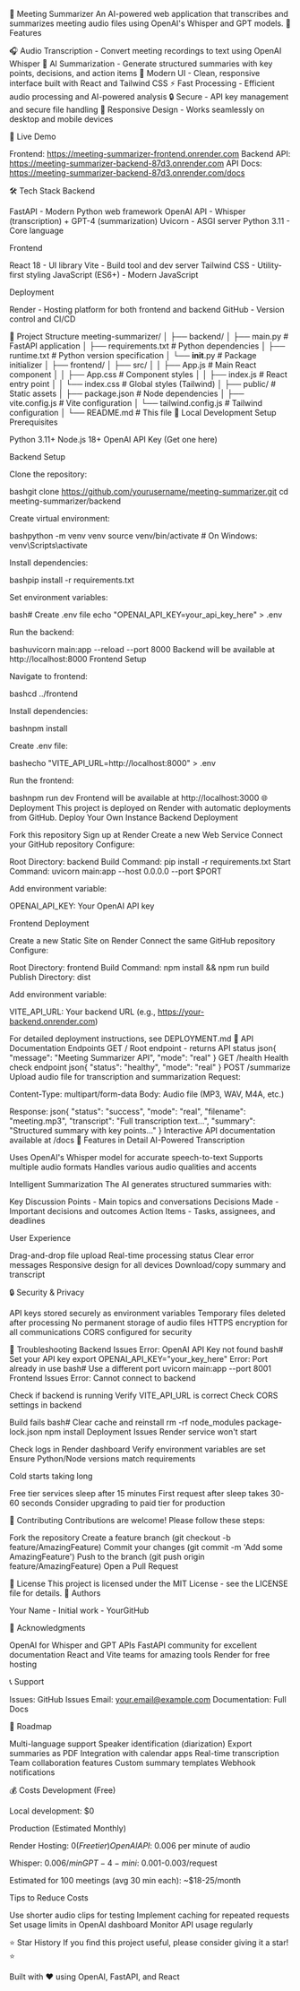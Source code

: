 🎯 Meeting Summarizer
An AI-powered web application that transcribes and summarizes meeting audio files using OpenAI's Whisper and GPT models.
🌟 Features

🎧 Audio Transcription - Convert meeting recordings to text using OpenAI Whisper
📄 AI Summarization - Generate structured summaries with key points, decisions, and action items
🎨 Modern UI - Clean, responsive interface built with React and Tailwind CSS
⚡ Fast Processing - Efficient audio processing and AI-powered analysis
🔒 Secure - API key management and secure file handling
📱 Responsive Design - Works seamlessly on desktop and mobile devices

🚀 Live Demo

Frontend: https://meeting-summarizer-frontend.onrender.com
Backend API: https://meeting-summarizer-backend-87d3.onrender.com
API Docs: https://meeting-summarizer-backend-87d3.onrender.com/docs

🛠️ Tech Stack
Backend

FastAPI - Modern Python web framework
OpenAI API - Whisper (transcription) + GPT-4 (summarization)
Uvicorn - ASGI server
Python 3.11 - Core language

Frontend

React 18 - UI library
Vite - Build tool and dev server
Tailwind CSS - Utility-first styling
JavaScript (ES6+) - Modern JavaScript

Deployment

Render - Hosting platform for both frontend and backend
GitHub - Version control and CI/CD

📁 Project Structure
meeting-summarizer/
│
├── backend/
│   ├── main.py              # FastAPI application
│   ├── requirements.txt     # Python dependencies
│   ├── runtime.txt          # Python version specification
│   └── __init__.py          # Package initializer
│
├── frontend/
│   ├── src/
│   │   ├── App.js           # Main React component
│   │   ├── App.css          # Component styles
│   │   ├── index.js         # React entry point
│   │   └── index.css        # Global styles (Tailwind)
│   ├── public/              # Static assets
│   ├── package.json         # Node dependencies
│   ├── vite.config.js       # Vite configuration
│   └── tailwind.config.js   # Tailwind configuration
│
└── README.md                # This file
🔧 Local Development Setup
Prerequisites

Python 3.11+
Node.js 18+
OpenAI API Key (Get one here)

Backend Setup

Clone the repository:

bashgit clone https://github.com/yourusername/meeting-summarizer.git
cd meeting-summarizer/backend

Create virtual environment:

bashpython -m venv venv
source venv/bin/activate  # On Windows: venv\Scripts\activate

Install dependencies:

bashpip install -r requirements.txt

Set environment variables:

bash# Create .env file
echo "OPENAI_API_KEY=your_api_key_here" > .env

Run the backend:

bashuvicorn main:app --reload --port 8000
Backend will be available at http://localhost:8000
Frontend Setup

Navigate to frontend:

bashcd ../frontend

Install dependencies:

bashnpm install

Create .env file:

bashecho "VITE_API_URL=http://localhost:8000" > .env

Run the frontend:

bashnpm run dev
Frontend will be available at http://localhost:3000
🌐 Deployment
This project is deployed on Render with automatic deployments from GitHub.
Deploy Your Own Instance
Backend Deployment

Fork this repository
Sign up at Render
Create a new Web Service
Connect your GitHub repository
Configure:

Root Directory: backend
Build Command: pip install -r requirements.txt
Start Command: uvicorn main:app --host 0.0.0.0 --port $PORT


Add environment variable:

OPENAI_API_KEY: Your OpenAI API key



Frontend Deployment

Create a new Static Site on Render
Connect the same GitHub repository
Configure:

Root Directory: frontend
Build Command: npm install && npm run build
Publish Directory: dist


Add environment variable:

VITE_API_URL: Your backend URL (e.g., https://your-backend.onrender.com)



For detailed deployment instructions, see DEPLOYMENT.md
📖 API Documentation
Endpoints
GET /
Root endpoint - returns API status
json{
  "message": "Meeting Summarizer API",
  "mode": "real"
}
GET /health
Health check endpoint
json{
  "status": "healthy",
  "mode": "real"
}
POST /summarize
Upload audio file for transcription and summarization
Request:

Content-Type: multipart/form-data
Body: Audio file (MP3, WAV, M4A, etc.)

Response:
json{
  "status": "success",
  "mode": "real",
  "filename": "meeting.mp3",
  "transcript": "Full transcription text...",
  "summary": "Structured summary with key points..."
}
Interactive API documentation available at /docs
🎨 Features in Detail
AI-Powered Transcription

Uses OpenAI's Whisper model for accurate speech-to-text
Supports multiple audio formats
Handles various audio qualities and accents

Intelligent Summarization
The AI generates structured summaries with:

Key Discussion Points - Main topics and conversations
Decisions Made - Important decisions and outcomes
Action Items - Tasks, assignees, and deadlines

User Experience

Drag-and-drop file upload
Real-time processing status
Clear error messages
Responsive design for all devices
Download/copy summary and transcript

🔒 Security & Privacy

API keys stored securely as environment variables
Temporary files deleted after processing
No permanent storage of audio files
HTTPS encryption for all communications
CORS configured for security

🐛 Troubleshooting
Backend Issues
Error: OpenAI API Key not found
bash# Set your API key
export OPENAI_API_KEY="your_key_here"
Error: Port already in use
bash# Use a different port
uvicorn main:app --port 8001
Frontend Issues
Error: Cannot connect to backend

Check if backend is running
Verify VITE_API_URL is correct
Check CORS settings in backend

Build fails
bash# Clear cache and reinstall
rm -rf node_modules package-lock.json
npm install
Deployment Issues
Render service won't start

Check logs in Render dashboard
Verify environment variables are set
Ensure Python/Node versions match requirements

Cold starts taking long

Free tier services sleep after 15 minutes
First request after sleep takes 30-60 seconds
Consider upgrading to paid tier for production

🤝 Contributing
Contributions are welcome! Please follow these steps:

Fork the repository
Create a feature branch (git checkout -b feature/AmazingFeature)
Commit your changes (git commit -m 'Add some AmazingFeature')
Push to the branch (git push origin feature/AmazingFeature)
Open a Pull Request

📝 License
This project is licensed under the MIT License - see the LICENSE file for details.
👥 Authors

Your Name - Initial work - YourGitHub

🙏 Acknowledgments

OpenAI for Whisper and GPT APIs
FastAPI community for excellent documentation
React and Vite teams for amazing tools
Render for free hosting

📞 Support

Issues: GitHub Issues
Email: your.email@example.com
Documentation: Full Docs

🔮 Roadmap

 Multi-language support
 Speaker identification (diarization)
 Export summaries as PDF
 Integration with calendar apps
 Real-time transcription
 Team collaboration features
 Custom summary templates
 Webhook notifications

💰 Costs
Development (Free)

Local development: $0

Production (Estimated Monthly)

Render Hosting: $0 (Free tier)
OpenAI API: ~$0.006 per minute of audio

Whisper: $0.006/min
GPT-4-mini: ~$0.001-0.003/request


Estimated for 100 meetings (avg 30 min each): ~$18-25/month

Tips to Reduce Costs

Use shorter audio clips for testing
Implement caching for repeated requests
Set usage limits in OpenAI dashboard
Monitor API usage regularly


⭐ Star History
If you find this project useful, please consider giving it a star! ⭐

Built with ❤️ using OpenAI, FastAPI, and React
